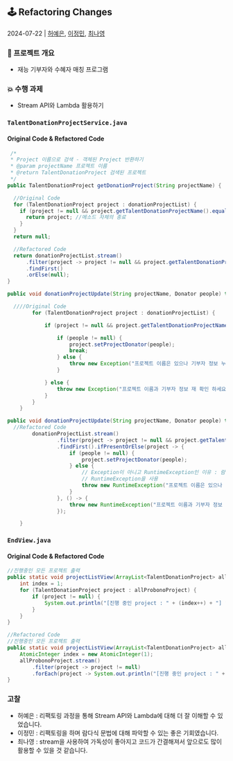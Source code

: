## :joystick:	Refactoring Changes

2024-07-22 | [허예은](https://github.com/yyyeun), [이정민](https://github.com/jjeong1015), [최나영](https://github.com/na-rong)
### :star2: 프로젝트 개요
- 재능 기부자와 수혜자 매칭 프로그램

### :collision: 수행 과제
- Stream API와 Lambda 활용하기

### `TalentDonationProjectService.java`

#### Original Code & Refactored Code
```java
 /*
 * Project 이름으로 검색 - 객체된 Project 반환하기
 * @param projectName 프로젝트 이름
 * @return TalentDonationProject 검색된 프로젝트
 */
public TalentDonationProject getDonationProject(String projectName) {

  //Original Code
  for (TalentDonationProject project : donationProjectList) {
    if (project != null && project.getTalentDonationProjectName().equals(projectName)) {
      return project; //메소드 자체의 종료
    }
  }
  return null;

  //Refactored Code
  return donationProjectList.stream()
      .filter(project -> project != null && project.getTalentDonationProjectName().equals(projectName))
      .findFirst()
      .orElse(null);
}
```

```java
public void donationProjectUpdate(String projectName, Donator people) throws Exception {

  ////Original Code
		for (TalentDonationProject project : donationProjectList) {

			if (project != null && project.getTalentDonationProjectName().equals(projectName)) {

				if (people != null) {
					project.setProjectDonator(people);
					break;
				} else {
					throw new Exception("프로젝트 이름은 있으나 기부자 정보 누락 재확인 하세요");
				}

			} else {
				throw new Exception("프로젝트 이름과 기부자 정보 재 확인 하세요");
			}
		}
	}

public void donationProjectUpdate(String projectName, Donator people) throws Exception {
  //Refactored Code
		donationProjectList.stream()
				.filter(project -> project != null && project.getTalentDonationProjectName().equals(projectName))
				.findFirst().ifPresentOrElse(project -> {
					if (people != null) {
						project.setProjectDonator(people);
					} else {
						// Exception이 아니고 RuntimeException인 이유 : 람다 표현식 내에서 검사된 예외를 던질 수 없으므로
						// RuntimeException을 사용
						throw new RuntimeException("프로젝트 이름은 있으나 기부자 정보 누락 재확인 하세요");
					}
				}, () -> {
					throw new RuntimeException("프로젝트 이름과 기부자 정보 재 확인 하세요");
				});

	}
```

### `EndView.java`

#### Original Code & Refactored Code

```java
//진행중인 모든 프로젝트 출력
public static void projectListView(ArrayList<TalentDonationProject> allProbonoProject){
    int index = 1;
    for (TalentDonationProject project : allProbonoProject) {
        if (project != null) {
            System.out.println("[진행 중인 project : " + (index++) + "] " + project);
        }
    }
}

//Refactored Code
//진행중인 모든 프로젝트 출력
public static void projectListView(ArrayList<TalentDonationProject> allProbonoProject){
    AtomicInteger index = new AtomicInteger(1);
    allProbonoProject.stream()
        .filter(project -> project != null)
        .forEach(project -> System.out.println("[진행 중인 project : " + index.getAndIncrement() + "] " + project));
}
```

### 고찰
- 허예은 : 리팩토링 과정을 통해 Stream API와 Lambda에 대해 더 잘 이해할 수 있었습니다.
- 이정민 : 리팩토링을 하며 람다식 문법에 대해 파악할 수 있는 좋은 기회였습니다.
- 최나영 : stream을 사용하여 가독성이 좋아지고 코드가 간결해져서 앞으로도 많이 활용할 수 있을 것 같습니다.


